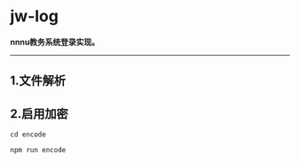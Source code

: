 # jw-log
**nnnu教务系统登录实现。**
***
## 1.文件解析

## 2.启用加密

~~~ shell
cd encode
~~~

~~~ shell
npm run encode
~~~



